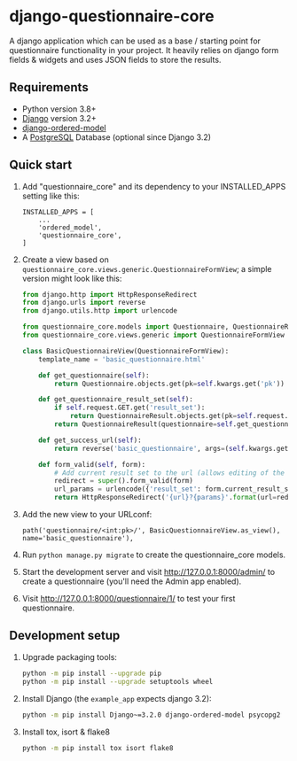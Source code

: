 # django-questionnaire-core

A django application which can be used as a base / starting point for questionnaire functionality in your project.
It heavily relies on django form fields & widgets and uses JSON fields to store the results.

## Requirements

- Python version 3.8+
- [Django](https://www.djangoproject.com) version 3.2+
- [django-ordered-model](https://github.com/bfirsh/django-ordered-model)
- A [PostgreSQL](https://www.postgresql.org/) Database (optional since Django 3.2)


## Quick start

1. Add "questionnaire_core" and its dependency to your INSTALLED_APPS setting like this:

    ```
    INSTALLED_APPS = [
        ...
        'ordered_model',
        'questionnaire_core',
    ]
    ```

2. Create a view based on `questionnaire_core.views.generic.QuestionnaireFormView`; a simple version might look like this:

    ```python
    from django.http import HttpResponseRedirect
    from django.urls import reverse
    from django.utils.http import urlencode

    from questionnaire_core.models import Questionnaire, QuestionnaireResult
    from questionnaire_core.views.generic import QuestionnaireFormView

    class BasicQuestionnaireView(QuestionnaireFormView):
        template_name = 'basic_questionnaire.html'

        def get_questionnaire(self):
            return Questionnaire.objects.get(pk=self.kwargs.get('pk'))

        def get_questionnaire_result_set(self):
            if self.request.GET.get('result_set'):
                return QuestionnaireResult.objects.get(pk=self.request.GET.get('result_set'))
            return QuestionnaireResult(questionnaire=self.get_questionnaire())

        def get_success_url(self):
            return reverse('basic_questionnaire', args=(self.kwargs.get('pk'),))

        def form_valid(self, form):
            # Add current result set to the url (allows editing of the result)
            redirect = super().form_valid(form)
            url_params = urlencode({'result_set': form.current_result_set.pk})
            return HttpResponseRedirect('{url}?{params}'.format(url=redirect.url, params=url_params))

    ```

3. Add the new view to your URLconf:

    ```
    path('questionnaire/<int:pk>/', BasicQuestionnaireView.as_view(), name='basic_questionnaire'),
    ```

4. Run `python manage.py migrate` to create the questionnaire_core models.

5. Start the development server and visit http://127.0.0.1:8000/admin/
    to create a questionnaire (you'll need the Admin app enabled).

6. Visit http://127.0.0.1:8000/questionnaire/1/ to test your first questionnaire.


## Development setup

1. Upgrade packaging tools:

    ```bash
    python -m pip install --upgrade pip
    python -m pip install --upgrade setuptools wheel
    ```

2. Install Django (the `example_app` expects django 3.2):

    ```bash
    python -m pip install Django~=3.2.0 django-ordered-model psycopg2
    ```

3. Install tox, isort & flake8

    ```bash
    python -m pip install tox isort flake8
    ```
